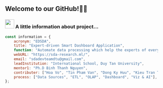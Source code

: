 ## Welcome to our GitHub!👨‍💻

### <img src="https://media.giphy.com/media/WUlplcMpOCEmTGBtBW/giphy.gif" width="30"> A little information about project...

```js
const information = {
	acronym: "EDSDA",
	title: "Expert-driven Smart Dashboard Application",
  	function: "Automate data processing which help the experts of every fields can insert their data sources and visualize, integrate them with related multidimensional data cubes by completely automate method.",
  	webURL: "https://sda-research.ml/",
	email: "sdadevteamdtu@gmail.com",
  	leadInstitution: "International School, Duy Tan University",
  	mentor1: "Ph.D Binh Thanh Nguyen",
  	contributer: ["Hoa Vo", "Tin Pham Van", "Dong Ky Huu", "Kieu Tran Thanh"],
  	process: ["Data Sources", "ETL", "OLAP", "Dashboard", "Viz & AI"],
};
```
